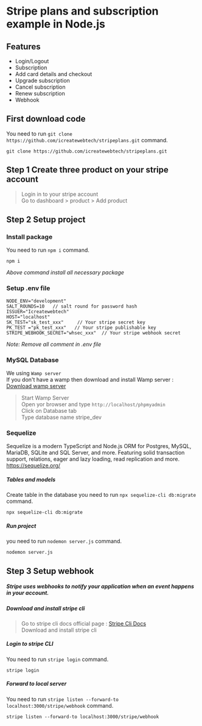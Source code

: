 # Stripe plans and subscription example in Node.js
## Features
- Login/Logout
- Subscription
- Add card details and checkout
- Upgrade subscription
- Cancel subscription
- Renew subscription
- Webhook 
## First download code
You need to run `git clone https://github.com/icreatewebtech/stripeplans.git` command.
```
git clone https://github.com/icreatewebtech/stripeplans.git
```
## Step 1 Create three product on your stripe account
> Login in to your stripe account\
> Go to dashboard > product > Add product

## Step 2 Setup project
### Install package 
You need to run `npm i` command.
```
npm i
```
_Above command install all necessary package_

### Setup .env file 
```
NODE_ENV="development"
SALT_ROUNDS=10   // salt round for password hash
ISSUER="Icreatewebtech" 
HOST="localhost"
SK_TEST="sk_test_xxx"     // Your stripe secret key
PK_TEST ="pk_test_xxx"   // Your stripe publishable key
STRIPE_WEBHOOK_SECRET="whsec_xxx"  // Your stripe webhook secret
```
_Note: Remove all comment in .env file_
### MySQL Database
We using `Wamp server` <br/>
If you don't have a wamp then download and install Wamp server : [Download wamp server](https://www.wampserver.com/en/)

> Start Wamp Server\
> Open yor browser and type `http://localhost/phpmyadmin` <br />
> Click on Database tab\
> Type database name stripe_dev

### Sequelize 
Sequelize is a modern TypeScript and Node.js ORM for Postgres, MySQL, MariaDB, SQLite and SQL Server, and more. Featuring solid transaction support, relations, eager and lazy loading, read replication and more.<br />
https://sequelize.org/
##### Tables and models
Create table in the database you need to run `npx sequelize-cli db:migrate` command.
```
npx sequelize-cli db:migrate
```
##### Run project
you need to run `nodemon server.js` command.
```
nodemon server.js
```

## Step 3 Setup webhook 
##### Stripe uses webhooks to notify your application when an event happens in your account.
##### Download and install stripe cli
> Go to stripe cli docs official page : [Stripe Cli Docs](https://stripe.com/docs/stripe-cli "Get started with the Stripe CLI")<br/>
> Download and install stripe cli 
##### Login to stripe CLI
You need to run `stripe login` command.
```
stripe login
```
##### Forward to local server
You need to run `stripe listen --forward-to localhost:3000/stripe/webhook` command.
```
stripe listen --forward-to localhost:3000/stripe/webhook
```